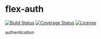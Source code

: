 flex-auth
=========

[![Build Status](https://travis-ci.org/elnebuloso/flex-auth.svg?branch=master)](https://travis-ci.org/elnebuloso/flex-auth)
[![Coverage Status](https://img.shields.io/coveralls/elnebuloso/flex-auth.svg)](https://coveralls.io/r/elnebuloso/flex-auth?branch=master)
[![License](https://poser.pugx.org/elnebuloso/flex-auth/license.svg)](https://packagist.org/packages/elnebuloso/flex-auth)

authentication
